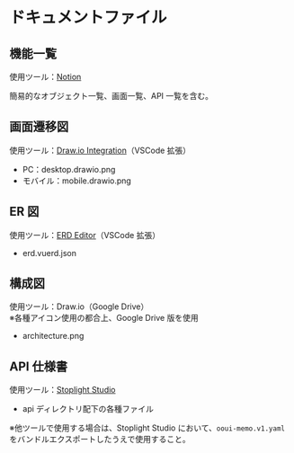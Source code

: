# ドキュメントファイル

## 機能一覧
使用ツール：[Notion](https://www.notion.so/OOUI-MEMO-525e67ed17c24fdab2c3171d009e41b5)

簡易的なオブジェクト一覧、画面一覧、API 一覧を含む。

## 画面遷移図
使用ツール：[Draw.io Integration](https://marketplace.visualstudio.com/items?itemName=hediet.vscode-drawio)（VSCode 拡張）

- PC：desktop.drawio.png
- モバイル：mobile.drawio.png

## ER 図
使用ツール：[ERD Editor](https://marketplace.visualstudio.com/items?itemName=dineug.vuerd-vscode)（VSCode 拡張）

- erd.vuerd.json

## 構成図
使用ツール：Draw.io（Google Drive）  
※各種アイコン使用の都合上、Google Drive 版を使用

- architecture.png

## API 仕様書
使用ツール：[Stoplight Studio](https://stoplight.io/studio/)  

- api ディレクトリ配下の各種ファイル

※他ツールで使用する場合は、Stoplight Studio において、`ooui-memo.v1.yaml`をバンドルエクスポートしたうえで使用すること。